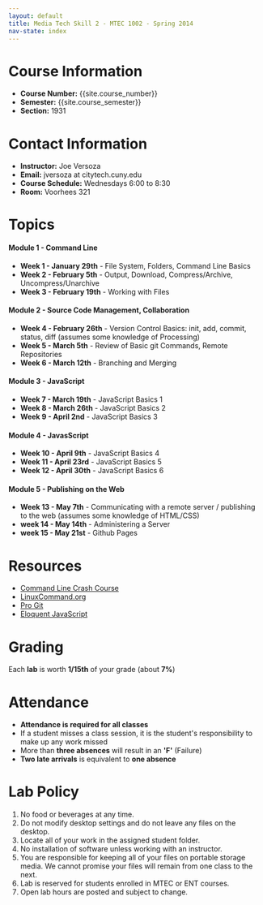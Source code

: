 ```yaml
---
layout: default
title: Media Tech Skill 2 - MTEC 1002 - Spring 2014
nav-state: index
---
```

<a name="contact-info"></a>

Course Information
====
* __Course Number:__ {{site.course_number}}
* __Semester:__ {{site.course_semester}}
* __Section:__ 1931

<a name="contact-info"></a>

Contact Information
====
* __Instructor:__ Joe Versoza
* __Email:__ jversoza at citytech.cuny.edu
* __Course Schedule:__ Wednesdays 6:00 to 8:30
* __Room:__ Voorhees 321

<a name="topics"></a>

Topics
====

<h4 class='module-title'>Module 1 - Command Line</h4>

* __Week 1 - January 29th__ - File System, Folders, Command Line Basics
* __Week 2 - February 5th__ - Output, Download, Compress/Archive, Uncompress/Unarchive
* __Week 3 - February 19th__ - Working with Files

<h4 class='module-title'>Module 2 - Source Code Management, Collaboration</h4>

* __Week 4 - February 26th__ -  Version Control Basics: init, add, commit, status, diff (assumes some knowledge of Processing)
* __Week 5 - March 5th__ - Review of Basic git Commands, Remote Repositories
* __Week 6 - March 12th__ - Branching and Merging

<h4 class='module-title'>Module 3 - JavaScript</h4>

* __Week 7 - March 19th__ - JavaScript Basics 1
* __Week 8 - March 26th__ - JavaScript Basics 2
* __Week 9 - April 2nd__ - JavaScript Basics 3

<h4 class='module-title'>Module 4 - JavasScript</h4>

* __Week 10 - April 9th__ - JavaScript Basics 4
* __Week 11 - April 23rd__ - JavaScript Basics 5
* __Week 12 - April 30th__ - JavaScript Basics 6

<h4 class='module-title'>Module 5 - Publishing on the Web</h4>

* __Week 13 - May 7th__ - Communicating with a remote server / publishing to the web (assumes some knowledge of HTML/CSS)
* __week 14 - May 14th__ - Administering a Server
* __week 15 - May 21st__ - Github Pages

<a name="resources"></a>

Resources
====
* [Command Line Crash Course](http://cli.learncodethehardway.org/book/)
* [LinuxCommand.org](http://linuxcommand.org/lc3_resources.php)
* [Pro Git](http://git-scm.com/book)
* [Eloquent JavaScript](http://eloquentjavascript.net/)


<a name="grading"></a>

Grading
====

Each __lab__ is worth __1/15th__ of your grade (about __7%__)

<a name="attendance"></a>

Attendance
=====

* __Attendance is required for all classes__ 
* If a student misses a class session, it is the student's responsibility to make up any work missed
* More than __three absences__ will result in an __'F'__ (Failure)
* __Two late arrivals__ is equivalent to __one absence__

<a name="policy"></a>

Lab Policy
====
1. No food or beverages at any time.
2. Do not modify desktop settings and do not leave any files on the desktop.
3. Locate all of your work in the assigned student folder.
4. No installation of software unless working with an instructor.
5. You are responsible for keeping all of your files on portable storage media. We cannot promise your files will remain from one class to the next.
6. Lab is reserved for students enrolled in MTEC or ENT courses.
7. Open lab hours are posted and subject to change.
